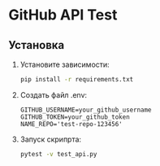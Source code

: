 # GitHub API Test

## Установка
1. Установите зависимости:
   ```bash
   pip install -r requirements.txt
   ```
2. Создать файл .env:
   ```text
   GITHUB_USERNAME=your_github_username
   GITHUB_TOKEN=your_github_token
   NAME_REPO='test-repo-123456'
   ```
3. Запуск скрипрта:
   ```bash
   pytest -v test_api.py
   ```
